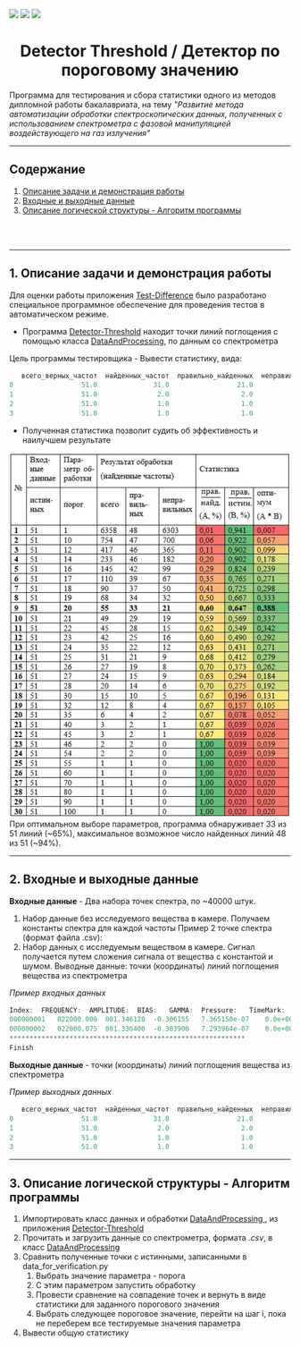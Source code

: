 <!---------------------------------------------------------------------------------->
<div align="left">
<img src="https://img.shields.io/badge/python-3670A0?style=for-the-badge&logo=python&logoColor=ffdd54" height=24> 
<img src="https://img.shields.io/badge/numpy-%23013243.svg?style=for-the-badge&logo=numpy&logoColor=white" height=24>
<img src="https://img.shields.io/badge/pandas-%23150458.svg?style=for-the-badge&logo=pandas&logoColor=white" height=24>
</div>

<h1 align="center">Detector Threshold / Детектор по пороговому значению</h1>

Программа для тестирования и сбора статистики одного из методов дипломной работы бакалавриата, на тему *"Развитие метода автоматизации обработки спектроскопических данных, полученных с использованием спектрометра с фазовой манипуляцией воздействующего на газ излучения"*

<!---------------------------------------------------------------------------------->

---

<h2 align="left"> Содержание </h2>

1. [ Описание задачи и демонстрация работы ](https://github.com/SkorEgor/Test-Difference#-1-описание-задачи-и-демонстрация-работы-)
2. [ Входные и выходные данные ](https://github.com/SkorEgor/Test-Difference#-2-входные-и-выходные-данные-)
3. [ Описание логической структуры - Алгоритм программы ](https://github.com/SkorEgor/Test-Difference#-3-описание-логической-структуры---алгоритм-программы-)

<br><br>
<!---------------------------------------------------------------------------------->

---

<h2 align="left"> 1. Описание задачи и демонстрация работы </h2>

Для оценки работы приложения [Test-Difference](https://github.com/SkorEgor/Detector-Threshold) было разработано специальное программное обеспечение для проведения тестов в автоматическом режиме.

- Программа [Detector-Threshold](https://github.com/SkorEgor/Detector-Threshold) находит точки линий поглощения с помощью класса [DataAndProcessing](https://github.com/SkorEgor/Detector-Threshold/blob/master/data_and_processing.py), по данным со спектрометра

Цель программы тестировщика - Вывести статистику, вида:
```C
   всего_верных_частот  найденных_частот  правильно_найденных  неправильно_найденных  порог  спорные частоты  прав/найден (A, %)  прав/всего_верных (B, %)  оптимум (A * B)
0                 51.0              31.0                 21.0                    9.0   25.0              1.0            0.677419                  0.411765         0.278937
1                 51.0               2.0                  2.0                    0.0   50.0              0.0            1.000000                  0.039216         0.039216
2                 51.0               1.0                  1.0                    0.0   75.0              0.0            1.000000                  0.019608         0.019608
3                 51.0               1.0                  1.0                    0.0  100.0              0.0            1.000000                  0.019608         0.019608
```
- Полученная статистика позволит судить об эффективность и наилучшем результате
<div align="center">
<!--- (2) Картинка исходных данных и разницы -->
<img src="https://raw.githubusercontent.com/SkorEgor/picturesgifs-for-readme/RobotControl/Detector-Difference/statistics.jpg" >
</div>
 При оптимальном выборе параметров, программа обнаруживает 33 из 51 линий (~65%), максимальное возможное число найденных линий 48 из 51 (~94%).
<!---------------------------------------------------------------------------------->

---

<h2 align="left"> 2. Входные и выходные данные </h2>

**Входные данные** - Два набора точек спектра, по ~40000 штук.
1.	Набор данные без исследуемого вещества в камере. Получаем константы спектра для каждой частоты
Пример 2 точке спектра (формат файла .csv):
2. Набор данных с исследуемым веществом в камере. Сигнал получается путем сложения сигнала от вещества с константой и шумом.
Выводные данные: точки (координаты) линий поглощения вещества из спектрометра

_Пример входных данных_
```C
Index:	FREQUENCY:	AMPLITUDE:	BIAS:	GAMMA:	Pressure:	TimeMark:
000000001	022000.000	001.346120	-0.306155	7.365150e-07	0.0e+00	00:00:00.000
000000002	022000.075	001.336400	-0.303900	7.293964e-07	0.0e+00	00:00:00.156
***********************************************************
Finish
```
**Выходные данные** - точки (координаты) линий поглощения вещества из спектрометра

_Пример выходных данных_
```C
   всего_верных_частот  найденных_частот  правильно_найденных  неправильно_найденных  порог  спорные частоты  прав/найден (A, %)  прав/всего_верных (B, %)  оптимум (A * B)
0                 51.0              31.0                 21.0                    9.0   25.0              1.0            0.677419                  0.411765         0.278937
1                 51.0               2.0                  2.0                    0.0   50.0              0.0            1.000000                  0.039216         0.039216
2                 51.0               1.0                  1.0                    0.0   75.0              0.0            1.000000                  0.019608         0.019608
3                 51.0               1.0                  1.0                    0.0  100.0              0.0            1.000000                  0.019608         0.019608
```

<!---------------------------------------------------------------------------------->

---

<h2 align="left"> 3. Описание логической структуры - Алгоритм программы </h2>

1. Импортировать класс данных и обработки [ DataAndProcessing ](https://github.com/SkorEgor/Detector-Threshold/blob/master/data_and_processing.py), из приложения [ Detector-Threshold ](https://github.com/SkorEgor/Detector-Threshold)
2. Прочитать и загрузить данные со спектрометра, формата *.csv*, в класс [DataAndProcessing ](https://github.com/SkorEgor/Detector-Threshold/blob/master/data_and_processing.py)
3. Сравнить полученные точки с истинными, записанными в data_for_verification.py
   1. Выбрать значение параметра - порога
   2. С этим параметром запустить обработку
   3. Провести сравнение на совпадение точек и вернуть в виде статистики для заданного порогового значения
   4. Выбрать следующее пороговое значение, перейти на шаг i, пока не переберем все тестируемые значения параметра
4. Вывести общую статистику
